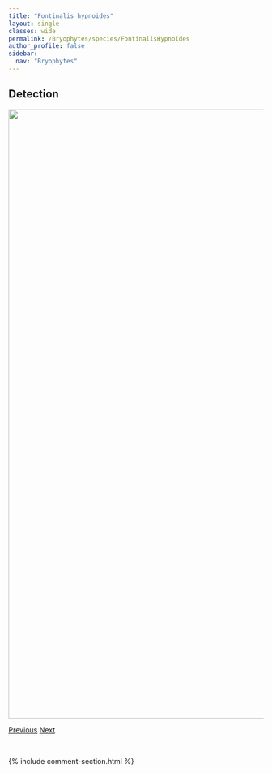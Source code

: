```yaml
---
title: "Fontinalis hypnoides"
layout: single
classes: wide
permalink: /Bryophytes/species/FontinalisHypnoides
author_profile: false
sidebar:
  nav: "Bryophytes"
---
```


<h2>Detection</h2>

<a href="https://drive.google.com/uc?export=view&id=1DcZzSMq8XHXVdHgaQnP1JgNwGlA171eX">
<img src="https://drive.google.com/uc?export=view&id=1DcZzSMq8XHXVdHgaQnP1JgNwGlA171eX" height = "1200" width = "800">
</a>


<a href="/DevelopmentWebsite/Bryophytes/species/FissidensSublimbatus" class="pagination--pager" title="Fissidens sublimbatus">Previous</a> <a href="/DevelopmentWebsite/Bryophytes/species/FontinalisNeomexicana" class="pagination--pager" title="Fontinalis neomexicana">Next</a>

<p>&nbsp;</p>

{% include comment-section.html %}
